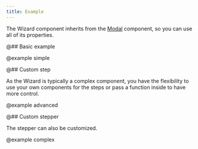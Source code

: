 ```yaml
---
title: Example
---
```


The Wizard component inherits from the [Modal](/components/modal/modal-api/) component, so you can use all of its properties.

@## Basic example

@example simple

@## Custom step

As the Wizard is typically a complex component, you have the flexibility to use your own components for the steps or pass a function inside to have more control.

@example advanced

@## Custom stepper

The stepper can also be customized.

@example complex
